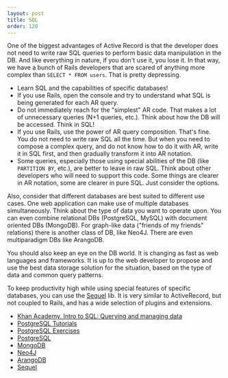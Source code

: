 ```yaml
---
layout: post
title: SQL
order: 120
---
```


One of the biggest advantages of Active Record is that the developer does not need to write raw SQL queries to perform basic data manipulation in the DB. And like everything in nature, if you don't use it, you lose it. In that way, we have a bunch of Rails developers that are scared of anything more complex than `SELECT * FROM users`. That is pretty depressing.

* Learn SQL and the capabilities of specific databases!
* If you use Rails, open the console and try to understand what SQL is being generated for each AR query.
* Do not immediately reach for the "simplest" AR code. That makes a lot of unnecessary queries (N+1 queries, etc.). Think about how the DB will be accessed. Think in SQL!
* If you use Rails, use the power of AR query composition. That's fine. You do not need to write raw SQL all the time. But when you need to compose a complex query, and do not know how to do it with AR, write it in SQL first, and then gradually transform it into AR notation.
* Some queries, especially those using special abilities of the DB (like `PARTITION BY`, etc.), are better to leave in raw SQL. Think about other developers who will need to support this code. Some things are clearer in AR notation, some are clearer in pure SQL. Just consider the options.

Also, consider that different databases are best suited to different use cases. One web application can make use of multiple databases simultaneously. Think about the type of data you want to operate upon. You can even combine relational DBs (PostgreSQL, MySQL) with document oriented DBs (MongoDB). For graph-like data ("friends of my friends" relations) there is another class of DB, like Neo4J. There are even multiparadigm DBs like ArangoDB.

You should also keep an eye on the DB world. It is changing as fast as web languages and frameworks. It is up to the web developer to propose and use the best data storage solution for the situation, based on the type of data and common query patterns.

To keep productivity high while using special features of specific databases, you can use the [Sequel](http://sequel.jeremyevans.net/) lib. It is very similar to ActiveRecord, but not coupled to Rails, and has a wide selection of plugins and extensions.


* [Khan Academy. Intro to SQL: Querying and managing data](https://www.khanacademy.org/computing/computer-programming/sql)
* [PostgreSQL Tutorials](http://www.postgresqltutorial.com/)
* [PostgreSQL Exercises](https://www.pgexercises.com/)
* [PostgreSQL](http://www.postgresql.org/)
* [MongoDB](https://www.mongodb.org/)
* [Neo4J](http://neo4j.com/)
* [ArangoDB](https://www.arangodb.com/)
* [Sequel](http://sequel.jeremyevans.net/)
